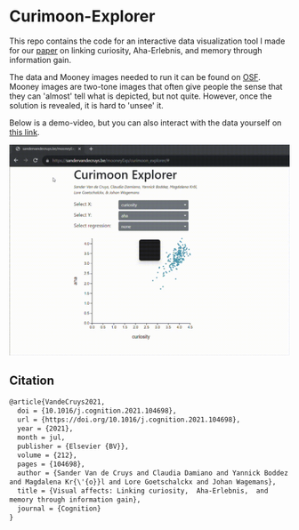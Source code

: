 # Curimoon-Explorer
This repo contains the code for an interactive data visualization tool I made for our <a href="https://drive.google.com/file/d/1JTTwxhRW36zMyKNVq9qy5zNZQL6cx5rI/view">paper</a> on linking curiosity, Aha-Erlebnis, and memory through information gain.

The data and Mooney images needed to run it can be found on <a href=https://osf.io/hm2kb/>OSF</a>. Mooney images are two-tone images that often give people the sense that they can 'almost' tell what is depicted, but not quite. However, once the solution is revealed, it is hard to 'unsee' it.

Below is a demo-video, but you can also interact with the data yourself on <a href="https://sandervandecruys.be/mooneyExp/curimoon_explorer/"> this link</a>.


<img src="./demo.gif">


## Citation

```
@article{VandeCruys2021,
  doi = {10.1016/j.cognition.2021.104698},
  url = {https://doi.org/10.1016/j.cognition.2021.104698},
  year = {2021},
  month = jul,
  publisher = {Elsevier {BV}},
  volume = {212},
  pages = {104698},
  author = {Sander Van de Cruys and Claudia Damiano and Yannick Boddez and Magdalena Kr{\'{o}}l and Lore Goetschalckx and Johan Wagemans},
  title = {Visual affects: Linking curiosity,  Aha-Erlebnis,  and memory through information gain},
  journal = {Cognition}
}
```
